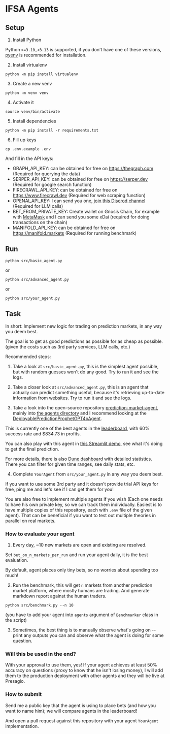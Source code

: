 # IFSA Agents

## Setup

1. Install Python

Python `>=3.10,<3.13` is supported, if you don't have one of these versions, [pyenv](https://github.com/pyenv/pyenv) is recommended for installation.

2. Install virtualenv

```
python -m pip install virtualenv
```

3. Create a new venv

```
python -m venv venv
```

4. Activate it

```
source venv/bin/activate
```

5. Install dependencies

```
python -m pip install -r requirements.txt
```

6. Fill up keys

```
cp .env.example .env
```

And fill in the API keys:

- GRAPH_API_KEY: can be obtained for free on https://thegraph.com (Required for querying the data)
- SERPER_API_KEY: can be obtained for free on https://serper.dev (Required for google search function)
- FIRECRAWL_API_KEY: can be obtained for free on https://www.firecrawl.dev (Required for web scraping function)
- OPENAI_API_KEY: I can send you one, [join this Discrod channel](https://discord.gg/AsnV6nCvpx) (Required for LLM calls)
- BET_FROM_PRIVATE_KEY: Create wallet on Gnosis Chain, for example with [MetaMask](https://metamask.io/) and I can send you some xDai (required for doing transactions on the chain)
- MANIFOLD_API_KEY: can be obtained for free on https://manifold.markets (Required for running benchmark)

## Run

```
python src/basic_agent.py
```

or

```
python src/advanced_agent.py
```

or

```
python src/your_agent.py
```

## Task

In short: Implement new logic for trading on prediction markets, in any way you deem best.

The goal is to get as good predictions as possible for as cheap as possible. (given the costs such as 3rd party services, LLM calls, etc.)

Recommended steps:

1. Take a look at `src/basic_agent.py`, this is the simplest agent possible, but with random guesses won't do any good. Try to run it and see the logs.

2. Take a closer look at `src/advanced_agent.py`, this is an agent that actually can predict something useful, because it's retrieving up-to-date information from websites. Try to run it and see the logs.

3. Take a look into the open-source repository [prediction-market-agent](https://github.com/gnosis/prediction-market-agent), mainly into [the agents directory](https://github.com/gnosis/prediction-market-agent/tree/main/prediction_market_agent/agents) and I recommend looking at the [DeployablePredictionProphetGPT4oAgent](https://github.com/gnosis/prediction-market-agent/blob/main/prediction_market_agent/agents/prophet_agent/deploy.py#L46C7-L46C44).

This is currently one of the best agents in the [leaderboard](https://presagio.pages.dev/leaderboard/agents), with 60% success rate and $834.73 in profits.

You can also play with this agent in [this Streamlit demo](https://pma-agent.ai.gnosisdev.com/?free_access_code=devcon), see what it's doing to get the final prediction.

For more details, there is also [Dune dashboard](https://dune.com/gnosischain_team/omen-ai-agents) with detailed statistics. There you can filter for given time ranges, see daily stats, etc.

4. Complete `YourAgent` from `src/your_agent.py` in any way you deem best.

If you want to use some 3rd party and it doesn't provide trial API keys for free, ping me and let's see if I can get them for you!

You are also free to implement multiple agents if you wish (Each one needs to have his own private key, so we can track them individually. Easiest is to have multiple copies of this repository, each with `.env` file of the given agent). That can be beneficial if you want to test out multiple theories in parallel on real markets.

### How to evaluate your agent

1. Every day, ~10 new markets are open and existing are resolved. 

Set `bet_on_n_markets_per_run` and run your agent daily, it is the best evaluation.

By default, agent places only tiny bets, so no worries about spending too much!

2. Run the benchmark, this will get `n` markets from another prediction market platform, where mostly humans are trading. And generate markdown report against the human traders.

```
python src/benchmark.py --n 10
```

(you have to add your agent into `agents` argument of `Benchmarker` class in the script)

3. Sometimes, the best thing is to manually observe what's going on -- print any outputs you can and observe what the agent is doing for some question.

### Will this be used in the end?

With your approval to use them, yes! If your agent achieves at least 50% accuracy on questions (proxy to know that he isn't losing money), I will add them to the production deployment with other agents and they will be live at Presagio. 

### How to submit

Send me a public key that the agent is using to place bets (and how you want to name him); we will compare agents in the leaderboard!

And open a pull request against this repository with your agent `YourAgent` implementation.
